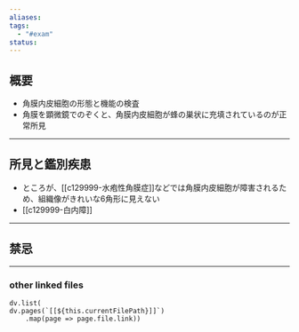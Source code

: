 ```yaml
---
aliases: 
tags:
  - "#exam"
status:
---
```

## 概要
- 角膜内皮細胞の形態と機能の検査
- 角膜を顕微鏡でのぞくと、角膜内皮細胞が蜂の巣状に充填されているのが正常所見
---
## 所見と鑑別疾患
- ところが、[[c129999-水疱性角膜症]]などでは角膜内皮細胞が障害されるため、組織像がきれいな6角形に見えない
- [[c129999-白内障]]
---
## 禁忌
---
### other linked files
```dataviewjs
dv.list(
dv.pages(`[[${this.currentFilePath}]]`)
	.map(page => page.file.link))
```
